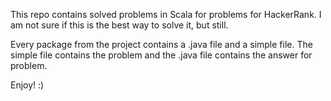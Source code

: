This repo contains solved problems in Scala for problems for HackerRank.
I am not sure if this is the best way to solve it, but still.

Every package from the project contains a .java file and a simple file.
The simple file contains the problem and the .java file contains the answer for problem.

Enjoy! :)